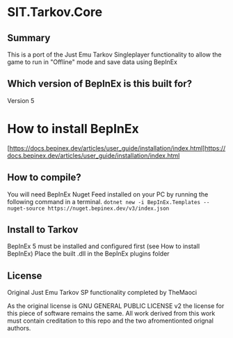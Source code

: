 # SIT.Tarkov.Core

## Summary

This is a port of the Just Emu Tarkov Singleplayer functionality to allow the game to run in "Offline" mode and save data using BepInEx

## Which version of BepInEx is this built for?
Version 5

# How to install BepInEx
[https://docs.bepinex.dev/articles/user_guide/installation/index.html]https://docs.bepinex.dev/articles/user_guide/installation/index.html

## How to compile? 
You will need BepInEx Nuget Feed installed on your PC by running the following command in a terminal. 
``
dotnet new -i BepInEx.Templates --nuget-source https://nuget.bepinex.dev/v3/index.json
``

## Install to Tarkov
BepInEx 5 must be installed and configured first (see How to install BepInEx)
Place the built .dll in the BepInEx plugins folder

## License

Original Just Emu Tarkov SP functionality completed by TheMaoci

As the original license is GNU GENERAL PUBLIC LICENSE v2 the license for this piece of software remains the same.
All work derived from this work must contain creditation to this repo and the two afromentionted orignal authors.
